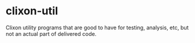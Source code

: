 # clixon-util
Clixon utility programs that are good to have for testing, analysis, etc, but not an actual part of delivered code.
